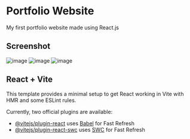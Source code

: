 # Portfolio Website
My first portfolio website made using React.js

## Screenshot
![image](https://github.com/ridwanrahmn/portfolio-website/assets/114630647/ae5b37be-8b9e-4d87-8a20-dbc835f493d6)
![image](https://github.com/ridwanrahmn/portfolio-website/assets/114630647/62110fbc-5fd7-4767-8f22-bd74944efb82)
![image](https://github.com/ridwanrahmn/portfolio-website/assets/114630647/c5da11fc-e1ab-4e8c-adaa-5cad58f5986c)



## React + Vite

This template provides a minimal setup to get React working in Vite with HMR and some ESLint rules.

Currently, two official plugins are available:

- [@vitejs/plugin-react](https://github.com/vitejs/vite-plugin-react/blob/main/packages/plugin-react/README.md) uses [Babel](https://babeljs.io/) for Fast Refresh
- [@vitejs/plugin-react-swc](https://github.com/vitejs/vite-plugin-react-swc) uses [SWC](https://swc.rs/) for Fast Refresh
